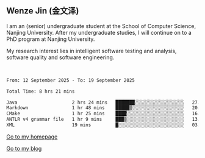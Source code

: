## Wenze Jin (金文泽)

I am an (senior) undergraduate student at the School of Computer Science, Nanjing University.
After my undergraduate studies, I will continue on to a PhD program at Nanjing University.  

My research interest lies in intelligent software testing and analysis, software quality and software engineering.

<br>  

<!--START_SECTION:waka-->

```txt
From: 12 September 2025 - To: 19 September 2025

Total Time: 8 hrs 21 mins

Java                    2 hrs 24 mins   ███████░░░░░░░░░░░░░░░░░░   27.85 %
Markdown                1 hr 48 mins    █████▒░░░░░░░░░░░░░░░░░░░   20.95 %
CMake                   1 hr 25 mins    ████░░░░░░░░░░░░░░░░░░░░░   16.58 %
ANTLR v4 grammar file   1 hr 9 mins     ███▒░░░░░░░░░░░░░░░░░░░░░   13.45 %
XML                     19 mins         █░░░░░░░░░░░░░░░░░░░░░░░░   03.70 %
```

<!--END_SECTION:waka-->

[Go to my homepage](https://wenzejin.github.io)

[Go to my blog](https://wenzejin.notion.site/Wenze-Jin-s-Blog-1635e9fa7b6d80b3adcedfacc74aa717?pvs=4)
